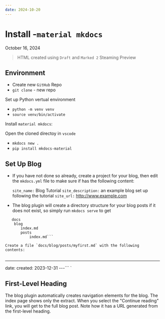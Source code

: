 ```yaml
---
date: 2024-10-20
---
```


# Install -`material mkdocs`

October 16, 2024

> HTML created using `Draft` and `Marked 2` Steaming Preview

## Environment 

- Create new `GitHub` Repo
- `git clone` - new repo

Set up Python vertual environment

- `python -m venv venv`
-  `source venv/bin/activate`

Install `material mkdocs`:

Open the cloned directoy in `vscode`
- `mkdocs new .`
-  `pip install mkdocs-material`

## Set Up Blog

- If you have not done so already, create a project for your blog, then edit the `mkdocs.yml` file to make sure if has the following content:


    `site_name:` Blog Tutorial
    `site_description:` an example blog set up following the tutorial
    `site_url:` http://www.example.com


- The blog plugin will create a directory structure for your blog posts if it does not exist, so simply run `mkdocs serve` to get


```
   docs
    blog
       index.md
       posts
           index.md```

Create a file `docs/blog/posts/myfirst.md` with the following contents:
    

````
---
date:
    created: 2023-12-31
---```
`
## First-Level Heading

The blog plugin automatically creates navigation elements for the blog. The index page shows only the extract. When you select the "Continue
reading" link, you will get to the full blog post. Note how it has a URL generated from the first-level heading.